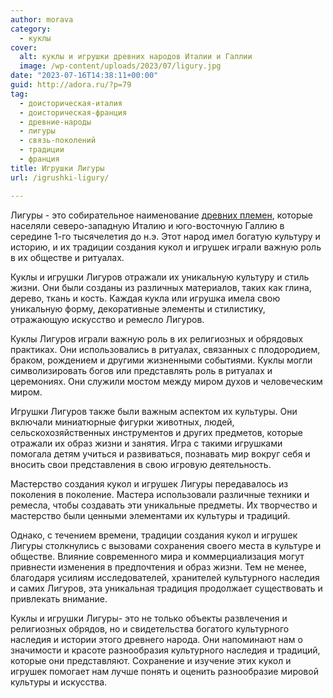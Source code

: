 ```yaml
---
author: morava
category:
  - куклы
cover:
  alt: куклы и игрушки древних народов Италии и Галлии
  image: /wp-content/uploads/2023/07/ligury.jpg
date: "2023-07-16T14:38:11+00:00"
guid: http://adora.ru/?p=79
tag:
  - доисторическая-италия
  - доисторическая-франция
  - древние-народы
  - лигуры
  - связь-поколений
  - традиции
  - франция
title: Игрушки Лигуры
url: /igrushki-ligury/

---
```

Лигуры \- это собирательное наименование [древних племен](https://www.adora.ru/igrushki-gallov/187/), которые населяли северо-западную Италию и юго-восточную Галлию в середине 1-го тысячелетия до н.э. Этот народ имел богатую культуру и историю, и их традиции создания кукол и игрушек играли важную роль в их обществе и ритуалах.

Куклы и игрушки Лигуров отражали их уникальную культуру и стиль жизни. Они были созданы из различных материалов, таких как глина, дерево, ткань и кость. Каждая кукла или игрушка имела свою уникальную форму, декоративные элементы и стилистику, отражающую искусство и ремесло Лигуров.

Куклы Лигуров играли важную роль в их религиозных и обрядовых практиках. Они использовались в ритуалах, связанных с плодородием, браком, рождением и другими жизненными событиями. Куклы могли символизировать богов или представлять роль в ритуалах и церемониях. Они служили мостом между миром духов и человеческим миром.

Игрушки Лигуров также были важным аспектом их культуры. Они включали миниатюрные фигурки животных, людей, сельскохозяйственных инструментов и других предметов, которые отражали их образ жизни и занятия. Игра с такими игрушками помогала детям учиться и развиваться, познавать мир вокруг себя и вносить свои представления в свою игровую деятельность.

Мастерство создания кукол и игрушек Лигуры передавалось из поколения в поколение. Мастера использовали различные техники и ремесла, чтобы создавать эти уникальные предметы. Их творчество и мастерство были ценными элементами их культуры и традиций.

Однако, с течением времени, традиции создания кукол и игрушек Лигуры столкнулись с вызовами сохранения своего места в культуре и обществе. Влияние современного мира и коммерциализация могут привнести изменения в предпочтения и образ жизни. Тем не менее, благодаря усилиям исследователей, хранителей культурного наследия и самих Лигуров, эта уникальная традиция продолжает существовать и привлекать внимание.

Куклы и игрушки Лигуры\- это не только объекты развлечения и религиозных обрядов, но и свидетельства богатого культурного наследия и истории этого древнего народа. Они напоминают нам о значимости и красоте разнообразия культурного наследия и традиций, которые они представляют. Сохранение и изучение этих кукол и игрушек помогает нам лучше понять и оценить разнообразие мировой культуры и искусства.
